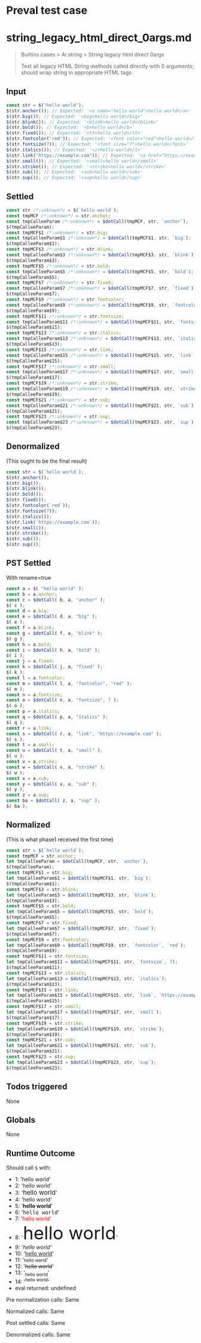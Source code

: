 # Preval test case

# string_legacy_html_direct_0args.md

> Builtins cases > Ai string > String legacy html direct 0args
>
> Test all legacy HTML String methods called directly with 0 arguments; should wrap string in appropriate HTML tags

## Input

`````js filename=intro
const str = $("hello world");
$(str.anchor()); // Expected: '<a name="hello world">hello world</a>'
$(str.big()); // Expected: '<big>hello world</big>'
$(str.blink()); // Expected: '<blink>hello world</blink>'
$(str.bold()); // Expected: '<b>hello world</b>'
$(str.fixed()); // Expected: '<tt>hello world</tt>'
$(str.fontcolor("red")); // Expected: '<font color="red">hello world</font>'
$(str.fontsize(7)); // Expected: '<font size="7">hello world</font>'
$(str.italics()); // Expected: '<i>hello world</i>'
$(str.link("https://example.com")); // Expected: '<a href="https://example.com">hello world</a>'
$(str.small()); // Expected: '<small>hello world</small>'
$(str.strike()); // Expected: '<strike>hello world</strike>'
$(str.sub()); // Expected: '<sub>hello world</sub>'
$(str.sup()); // Expected: '<sup>hello world</sup>'
`````


## Settled


`````js filename=intro
const str /*:unknown*/ = $(`hello world`);
const tmpMCF /*:unknown*/ = str.anchor;
const tmpCalleeParam /*:unknown*/ = $dotCall(tmpMCF, str, `anchor`);
$(tmpCalleeParam);
const tmpMCF$1 /*:unknown*/ = str.big;
const tmpCalleeParam$1 /*:unknown*/ = $dotCall(tmpMCF$1, str, `big`);
$(tmpCalleeParam$1);
const tmpMCF$3 /*:unknown*/ = str.blink;
const tmpCalleeParam$3 /*:unknown*/ = $dotCall(tmpMCF$3, str, `blink`);
$(tmpCalleeParam$3);
const tmpMCF$5 /*:unknown*/ = str.bold;
const tmpCalleeParam$5 /*:unknown*/ = $dotCall(tmpMCF$5, str, `bold`);
$(tmpCalleeParam$5);
const tmpMCF$7 /*:unknown*/ = str.fixed;
const tmpCalleeParam$7 /*:unknown*/ = $dotCall(tmpMCF$7, str, `fixed`);
$(tmpCalleeParam$7);
const tmpMCF$9 /*:unknown*/ = str.fontcolor;
const tmpCalleeParam$9 /*:unknown*/ = $dotCall(tmpMCF$9, str, `fontcolor`, `red`);
$(tmpCalleeParam$9);
const tmpMCF$11 /*:unknown*/ = str.fontsize;
const tmpCalleeParam$11 /*:unknown*/ = $dotCall(tmpMCF$11, str, `fontsize`, 7);
$(tmpCalleeParam$11);
const tmpMCF$13 /*:unknown*/ = str.italics;
const tmpCalleeParam$13 /*:unknown*/ = $dotCall(tmpMCF$13, str, `italics`);
$(tmpCalleeParam$13);
const tmpMCF$15 /*:unknown*/ = str.link;
const tmpCalleeParam$15 /*:unknown*/ = $dotCall(tmpMCF$15, str, `link`, `https://example.com`);
$(tmpCalleeParam$15);
const tmpMCF$17 /*:unknown*/ = str.small;
const tmpCalleeParam$17 /*:unknown*/ = $dotCall(tmpMCF$17, str, `small`);
$(tmpCalleeParam$17);
const tmpMCF$19 /*:unknown*/ = str.strike;
const tmpCalleeParam$19 /*:unknown*/ = $dotCall(tmpMCF$19, str, `strike`);
$(tmpCalleeParam$19);
const tmpMCF$21 /*:unknown*/ = str.sub;
const tmpCalleeParam$21 /*:unknown*/ = $dotCall(tmpMCF$21, str, `sub`);
$(tmpCalleeParam$21);
const tmpMCF$23 /*:unknown*/ = str.sup;
const tmpCalleeParam$23 /*:unknown*/ = $dotCall(tmpMCF$23, str, `sup`);
$(tmpCalleeParam$23);
`````


## Denormalized
(This ought to be the final result)

`````js filename=intro
const str = $(`hello world`);
$(str.anchor());
$(str.big());
$(str.blink());
$(str.bold());
$(str.fixed());
$(str.fontcolor(`red`));
$(str.fontsize(7));
$(str.italics());
$(str.link(`https://example.com`));
$(str.small());
$(str.strike());
$(str.sub());
$(str.sup());
`````


## PST Settled
With rename=true

`````js filename=intro
const a = $( "hello world" );
const b = a.anchor;
const c = $dotCall( b, a, "anchor" );
$( c );
const d = a.big;
const e = $dotCall( d, a, "big" );
$( e );
const f = a.blink;
const g = $dotCall( f, a, "blink" );
$( g );
const h = a.bold;
const i = $dotCall( h, a, "bold" );
$( i );
const j = a.fixed;
const k = $dotCall( j, a, "fixed" );
$( k );
const l = a.fontcolor;
const m = $dotCall( l, a, "fontcolor", "red" );
$( m );
const n = a.fontsize;
const o = $dotCall( n, a, "fontsize", 7 );
$( o );
const p = a.italics;
const q = $dotCall( p, a, "italics" );
$( q );
const r = a.link;
const s = $dotCall( r, a, "link", "https://example.com" );
$( s );
const t = a.small;
const u = $dotCall( t, a, "small" );
$( u );
const v = a.strike;
const w = $dotCall( v, a, "strike" );
$( w );
const x = a.sub;
const y = $dotCall( x, a, "sub" );
$( y );
const z = a.sup;
const ba = $dotCall( z, a, "sup" );
$( ba );
`````


## Normalized
(This is what phase1 received the first time)

`````js filename=intro
const str = $(`hello world`);
const tmpMCF = str.anchor;
let tmpCalleeParam = $dotCall(tmpMCF, str, `anchor`);
$(tmpCalleeParam);
const tmpMCF$1 = str.big;
let tmpCalleeParam$1 = $dotCall(tmpMCF$1, str, `big`);
$(tmpCalleeParam$1);
const tmpMCF$3 = str.blink;
let tmpCalleeParam$3 = $dotCall(tmpMCF$3, str, `blink`);
$(tmpCalleeParam$3);
const tmpMCF$5 = str.bold;
let tmpCalleeParam$5 = $dotCall(tmpMCF$5, str, `bold`);
$(tmpCalleeParam$5);
const tmpMCF$7 = str.fixed;
let tmpCalleeParam$7 = $dotCall(tmpMCF$7, str, `fixed`);
$(tmpCalleeParam$7);
const tmpMCF$9 = str.fontcolor;
let tmpCalleeParam$9 = $dotCall(tmpMCF$9, str, `fontcolor`, `red`);
$(tmpCalleeParam$9);
const tmpMCF$11 = str.fontsize;
let tmpCalleeParam$11 = $dotCall(tmpMCF$11, str, `fontsize`, 7);
$(tmpCalleeParam$11);
const tmpMCF$13 = str.italics;
let tmpCalleeParam$13 = $dotCall(tmpMCF$13, str, `italics`);
$(tmpCalleeParam$13);
const tmpMCF$15 = str.link;
let tmpCalleeParam$15 = $dotCall(tmpMCF$15, str, `link`, `https://example.com`);
$(tmpCalleeParam$15);
const tmpMCF$17 = str.small;
let tmpCalleeParam$17 = $dotCall(tmpMCF$17, str, `small`);
$(tmpCalleeParam$17);
const tmpMCF$19 = str.strike;
let tmpCalleeParam$19 = $dotCall(tmpMCF$19, str, `strike`);
$(tmpCalleeParam$19);
const tmpMCF$21 = str.sub;
let tmpCalleeParam$21 = $dotCall(tmpMCF$21, str, `sub`);
$(tmpCalleeParam$21);
const tmpMCF$23 = str.sup;
let tmpCalleeParam$23 = $dotCall(tmpMCF$23, str, `sup`);
$(tmpCalleeParam$23);
`````


## Todos triggered


None


## Globals


None


## Runtime Outcome


Should call `$` with:
 - 1: 'hello world'
 - 2: '<a name="undefined">hello world</a>'
 - 3: '<big>hello world</big>'
 - 4: '<blink>hello world</blink>'
 - 5: '<b>hello world</b>'
 - 6: '<tt>hello world</tt>'
 - 7: '<font color="red">hello world</font>'
 - 8: '<font size="7">hello world</font>'
 - 9: '<i>hello world</i>'
 - 10: '<a href="https://example.com">hello world</a>'
 - 11: '<small>hello world</small>'
 - 12: '<strike>hello world</strike>'
 - 13: '<sub>hello world</sub>'
 - 14: '<sup>hello world</sup>'
 - eval returned: undefined

Pre normalization calls: Same

Normalized calls: Same

Post settled calls: Same

Denormalized calls: Same
